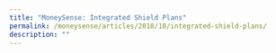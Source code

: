 ```yaml
---
title: "MoneySense: Integrated Shield Plans"
permalink: /moneysense/articles/2018/10/integrated-shield-plans/
description: ""
---
```

